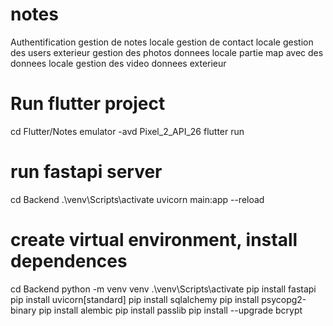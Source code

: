 # notes
Authentification
gestion de notes locale
gestion de contact locale
gestion des users exterieur
gestion des photos donnees locale
partie map avec des donnees locale
gestion des video donnees exterieur


# Run flutter project
cd Flutter/Notes
emulator -avd Pixel_2_API_26
flutter run

# run fastapi server
cd Backend
.\venv\Scripts\activate 
uvicorn main:app --reload

# create  virtual environment, install dependences
cd Backend
python -m venv venv 
.\venv\Scripts\activate 
pip install fastapi
pip install uvicorn[standard]
pip install sqlalchemy
pip install psycopg2-binary 
pip install alembic
pip install passlib
pip install --upgrade bcrypt
